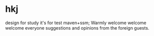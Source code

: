 # hkj
design for study
it's for test maven+ssm;
Warmly welcome welcome welcome everyone suggestions and opinions from the foreign guests.
